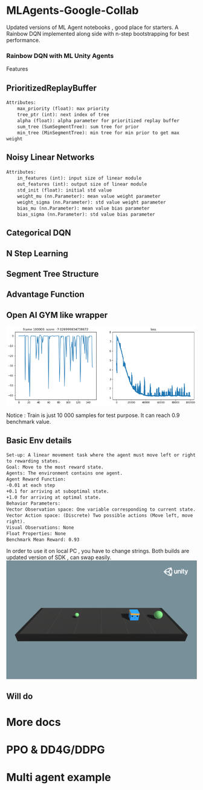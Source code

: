 # MLAgents-Google-Collab
Updated versions of ML Agent notebooks , good place for starters. A Rainbow DQN implemented along side with n-step bootstrapping for best performance.

### Rainbow DQN with ML Unity Agents
Features
## PrioritizedReplayBuffer
    Attributes:
        max_priority (float): max priority
        tree_ptr (int): next index of tree
        alpha (float): alpha parameter for prioritized replay buffer
        sum_tree (SumSegmentTree): sum tree for prior
        min_tree (MinSegmentTree): min tree for min prior to get max weight
## Noisy Linear Networks
    Attributes:
        in_features (int): input size of linear module
        out_features (int): output size of linear module
        std_init (float): initial std value
        weight_mu (nn.Parameter): mean value weight parameter
        weight_sigma (nn.Parameter): std value weight parameter
        bias_mu (nn.Parameter): mean value bias parameter
        bias_sigma (nn.Parameter): std value bias parameter
## Categorical DQN
## N Step Learning
## Segment Tree Structure
## Advantage Function
## Open AI GYM like wrapper

![test_picfrom_train](pics/test_train.png)


Notice : Train is just 10 000 samples for test purpose. It can reach 0.9 benchmark value.

## Basic Env details

    Set-up: A linear movement task where the agent must move left or right to rewarding states.
    Goal: Move to the most reward state.
    Agents: The environment contains one agent.
    Agent Reward Function:
    -0.01 at each step
    +0.1 for arriving at suboptimal state.
    +1.0 for arriving at optimal state.
    Behavior Parameters:
    Vector Observation space: One variable corresponding to current state.
    Vector Action space: (Discrete) Two possible actions (Move left, move right).
    Visual Observations: None
    Float Properties: None
    Benchmark Mean Reward: 0.93

In order to use it on local PC , you have to change strings.
Both builds are updated version of SDK , can swap easily.
![basic](pics/basic.png)


## Will do
# More docs
# PPO & DD4G/DDPG 
# Multi agent example